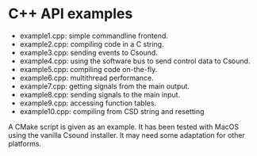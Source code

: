 # C++ API examples

- example1.cpp: simple commandline frontend.
- example2.cpp: compiling code in a C string.
- example3.cpp: sending events to Csound.
- example4.cpp: using the software bus to send control data to Csound.
- example5.cpp: compiling code on-the-fly.
- example6.cpp: multithread performance.
- example7.cpp: getting signals from the main output.
- example8.cpp: sending signals to the main input.
- example9.cpp: accessing function tables.
- example10.cpp: compiling from CSD string and resetting

A CMake script is given as an example. It has been tested with MacOS
using the vanilla Csound installer. It may need some adaptation for
other platforms.
